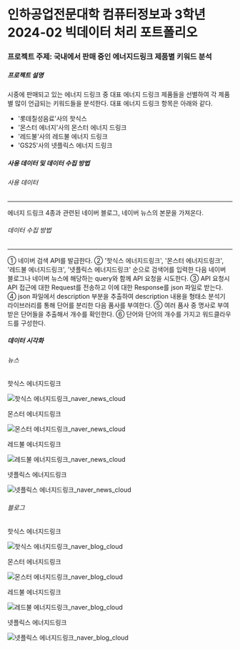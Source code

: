 # 인하공업전문대학 컴퓨터정보과 3학년 2024-02 빅데이터 처리 포트폴리오

### 프로젝트 주제: 국내에서 판매 중인 에너지드링크 제품별 키워드 분석

##### 프로젝트 설명

시중에 판매되고 있는 에너지 드링크 중 대표 에너지 드링크 제품들을 선별하여 각 제품별 많이 언급되는 키워드들을 분석한다.
대표 에너지 드링크 항목은 아래와 같다.

-   '롯데칠성음료'사의 핫식스
-   '몬스터 에너지'사의 몬스터 에너지 드링크
-   '레드불'사의 레드불 에너지 드링크
-   'GS25'사의 넷플릭스 에너지 드링크

##### 사용 데이터 및 데이터 수집 방법

###### 사용 데이터

<hr/>
에너지 드링크 4종과 관련된 네이버 블로그, 네이버 뉴스의 본문을 가져온다.

###### 데이터 수집 방법

<hr/>
① 네이버 검색 API를 발급한다.
② '핫식스 에너지드링크', '몬스터 에너지드링크', '레드불 에너지드링크', '넷플릭스 에너지드링크' 순으로 검색어를 입력한 다음 네이버 블로그나 네이버 뉴스에 해당하는 query와 함께 API 요청을 시도한다.
③ API 요청시 API 접근에 대한 Request를 전송하고 이에 대한 Response를 json 파일로 받는다.
④ json 파일에서 description 부분을 추출하여 description 내용을 형태소 분석기 라이브러리를 통해 단어를 분리한 다음 품사를 부여한다.
⑤ 여러 품사 중 명사로 부여받은 단어들을 추출해서 개수를 확인한다.
⑥ 단어와 단어의 개수를 가지고 워드클라우드를 구성한다.

##### 데이터 시각화

###### 뉴스

핫식스 에너지드링크

![핫식스 에너지드링크_naver_news_cloud](https://github.com/user-attachments/assets/941134ce-1816-4b28-aada-1b8698ae4590)

몬스터 에너지드링크

![몬스터 에너지드링크_naver_news_cloud](https://github.com/user-attachments/assets/967761cb-8fe1-4eb5-a965-d3a24071ede7)

레드불 에너지드링크

![레드불 에너지드링크_naver_news_cloud](https://github.com/user-attachments/assets/ed84d239-9d5d-4b0f-8ad8-dd78ad226ec0)

넷플릭스 에너지드링크

![넷플릭스 에너지드링크_naver_news_cloud](https://github.com/user-attachments/assets/69a39d89-05e3-4a7d-aa5d-6e87d064f016)

###### 블로그

핫식스 에너지드링크

![핫식스 에너지드링크_naver_blog_cloud](https://github.com/user-attachments/assets/400d9b51-f9e4-4c34-ab83-5207afd84e6f)

몬스터 에너지드링크

![몬스터 에너지드링크_naver_blog_cloud](https://github.com/user-attachments/assets/61c01fd1-f579-4b4c-993f-012f8879cd2f)

레드불 에너지드링크

![레드불 에너지드링크_naver_blog_cloud](https://github.com/user-attachments/assets/9eafda28-3dac-4fba-8cec-72797b153d12)

넷플릭스 에너지드링크

![넷플릭스 에너지드링크_naver_blog_cloud](https://github.com/user-attachments/assets/e2adc3de-d191-4ed3-b86b-a1b7f1c391fc)
